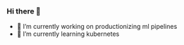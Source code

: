 ### Hi there 👋


- 🔭 I’m currently working on productionizing ml pipelines
- 🌱 I’m currently learning kubernetes
<!-- - 👯 I’m looking to collaborate on anything. ANYTHING.  -->
<!-- - 🤔 I’m looking for help with ... -->
<!-- - 💬 Ask me about ... -->
<!-- - 📫 How to reach me: ... -->
<!-- - 😄 Pronouns: ... -->
<!-- - ⚡ Fun fact: ... -->
